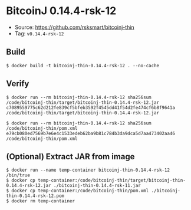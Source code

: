 # BitcoinJ 0.14.4-rsk-12

* Source: https://github.com/rsksmart/bitcoinj-thin
* Tag: `v0.14.4-rsk-12`

## Build

```
$ docker build -t bitcoinj-thin-0.14.4-rsk-12 . --no-cache
```

## Verify

```
$ docker run --rm bitcoinj-thin-0.14.4-rsk-12 sha256sum /code/bitcoinj-thin/target/bitcoinj-thin-0.14.4-rsk-12.jar
c7089559775c62d212fe839cf5bfeb3592f4545dd41f54d2fe474cf6b8f9641a  /code/bitcoinj-thin/target/bitcoinj-thin-0.14.4-rsk-12.jar

$ docker run --rm bitcoinj-thin-0.14.4-rsk-12 sha256sum /code/bitcoinj-thin/pom.xml
e79cb080ed7569b7e6e4c1533edeb62ba9b81c784b3da9dca5d7aa473402aa46  /code/bitcoinj-thin/pom.xml
```

## (Optional) Extract JAR from image

```
$ docker run --name temp-container bitcoinj-thin-0.14.4-rsk-12 /bin/true
$ docker cp temp-container:/code/bitcoinj-thin/target/bitcoinj-thin-0.14.4-rsk-12.jar ./bitcoinj-thin-0.14.4-rsk-11.jar
$ docker cp temp-container:/code/bitcoinj-thin/pom.xml ./bitcoinj-thin-0.14.4-rsk-12.pom
$ docker rm temp-container
```
